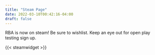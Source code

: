 ```yaml
---
title: "Steam Page"
date: 2022-03-10T00:42:16-04:00
draft: false
---
```


RBA is now on steam! Be sure to wishlist. Keep an eye out for open play testing sign up.

{{< steamwidget >}}